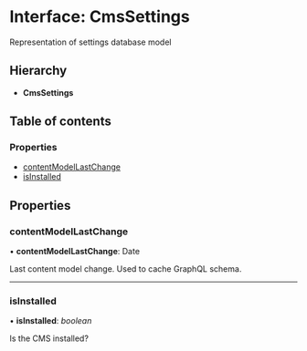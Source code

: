 # Interface: CmsSettings

Representation of settings database model

## Hierarchy

* **CmsSettings**

## Table of contents

### Properties

- [contentModelLastChange](cmssettings.md#contentmodellastchange)
- [isInstalled](cmssettings.md#isinstalled)

## Properties

### contentModelLastChange

• **contentModelLastChange**: Date

Last content model change. Used to cache GraphQL schema.

___

### isInstalled

• **isInstalled**: *boolean*

Is the CMS installed?
